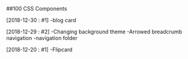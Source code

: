 ##100 CSS Components

[2018-12-30 : #1]
	-blog card

[2018-12-29 : #2]
	-Changing background theme
	-Arrowed breadcrumb navigation
	-navigation folder
	
[2018-12-20 : #1]
	-Flipcard 
